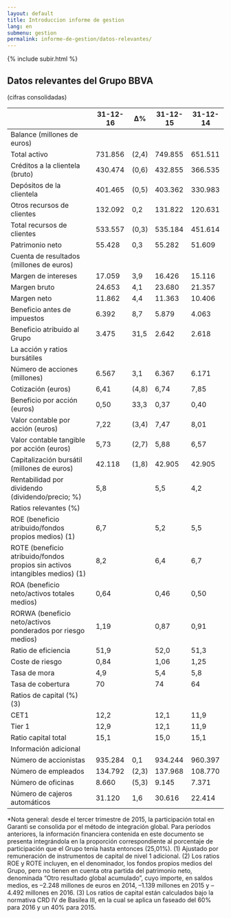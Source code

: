 ```yaml
---
layout: default
title: Introduccion informe de gestion
lang: en
submenu: gestion
permalink: informe-de-gestion/datos-relevantes/
---
```


{% include subir.html %}

## Datos relevantes del Grupo BBVA
(cifras consolidadas)

<table>
    <thead>
        <tr>
            <th></th>
            <th>31-12-16</th>
            <th>∆%</th>
            <th>31-12-15</th>
            <th>31-12-14</th>
        </tr>
    </thead>
    <tbody>
        <tr>
            <td>Balance (millones de euros)</td>
            <td>&nbsp;</td>
            <td>&nbsp;</td>
            <td>&nbsp;</td>
            <td>&nbsp;</td>
        </tr>
        <tr>
            <td>Total activo</td>
            <td>731.856</td>
            <td>(2,4)</td>
            <td>749.855</td>
            <td>651.511</td>
        </tr>
        <tr>
            <td>Créditos a la clientela (bruto)</td>
            <td>430.474</td>
            <td>(0,6)</td>
            <td>432.855</td>
            <td>366.535</td>
        </tr>
        <tr>
            <td>Depósitos de la clientela</td>
            <td>401.465</td>
            <td>(0,5)</td>
            <td>403.362</td>
            <td>330.983</td>
        </tr>
        <tr>
            <td>Otros recursos de clientes</td>
            <td>132.092</td>
            <td>0,2</td>
            <td>131.822</td>
            <td>120.631</td>
        </tr>
        <tr>
            <td>Total recursos de clientes</td>
            <td>533.557</td>
            <td>(0,3)</td>
            <td>535.184</td>
            <td>451.614</td>
        </tr>
        <tr>
            <td>Patrimonio neto</td>
            <td>55.428</td>
            <td>0,3</td>
            <td>55.282</td>
            <td>51.609</td>
        </tr>
        <tr>
            <td>Cuenta de resultados (millones de euros)</td>
            <td>&nbsp;</td>
            <td>&nbsp;</td>
            <td>&nbsp;</td>
            <td>&nbsp;</td>
        </tr>
        <tr>
            <td>Margen de intereses</td>
            <td>17.059</td>
            <td>3,9</td>
            <td>16.426</td>
            <td>15.116</td>
        </tr>
        <tr>
            <td>Margen bruto</td>
            <td>24.653</td>
            <td>4,1</td>
            <td>23.680</td>
            <td>21.357</td>
        </tr>
        <tr>
            <td>Margen neto</td>
            <td>11.862</td>
            <td>4,4</td>
            <td>11.363</td>
            <td>10.406</td>
        </tr>
        <tr>
            <td>Beneficio antes de impuestos</td>
            <td>6.392</td>
            <td>8,7</td>
            <td>5.879</td>
            <td>4.063</td>
        </tr>
        <tr>
            <td>Beneficio atribuido al Grupo</td>
            <td>3.475</td>
            <td>31,5</td>
            <td>2.642</td>
            <td>2.618</td>
        </tr>
        <tr>
            <td>La acción y ratios bursátiles</td>
            <td>&nbsp;</td>
            <td>&nbsp;</td>
            <td>&nbsp;</td>
            <td>&nbsp;</td>
        </tr>
        <tr>
            <td>Número de acciones (millones)</td>
            <td>6.567</td>
            <td>3,1</td>
            <td>6.367</td>
            <td>6.171</td>
        </tr>
        <tr>
            <td>Cotización (euros)</td>
            <td>6,41</td>
            <td>(4,8)</td>
            <td>6,74</td>
            <td>7,85</td>
        </tr>
        <tr>
            <td>Beneficio por acción (euros) </td>
            <td>0,50</td>
            <td>33,3</td>
            <td>0,37</td>
            <td>0,40</td>
        </tr>
        <tr>
            <td>Valor contable por acción (euros)</td>
            <td>7,22</td>
            <td>(3,4)</td>
            <td>7,47</td>
            <td>8,01</td>
        </tr>
        <tr>
            <td>Valor contable tangible por acción (euros)</td>
            <td>5,73</td>
            <td>(2,7)</td>
            <td>5,88</td>
            <td>6,57</td>
        </tr>
        <tr>
            <td>Capitalización bursátil (millones de euros)</td>
            <td>42.118</td>
            <td>(1,8)</td>
            <td>42.905</td>
            <td>42.905</td>
        </tr>
        <tr>
            <td>Rentabilidad por dividendo (dividendo/precio; %)</td>
            <td>5,8</td>
            <td>&nbsp;</td>
            <td>5,5</td>
            <td>4,2</td>
        </tr>
        <tr>
            <td>Ratios relevantes (%)</td>
            <td>&nbsp;</td>
            <td>&nbsp;</td>
            <td>&nbsp;</td>
            <td>&nbsp;</td>
        </tr>
        <tr>
            <td>ROE (beneficio atribuido/fondos propios medios) (1)</td>
            <td>6,7</td>
            <td>&nbsp;</td>
            <td>5,2</td>
            <td>5,5</td>
        </tr>
        <tr>
            <td>ROTE (beneficio atribuido/fondos propios sin activos intangibles medios) (1)</td>
            <td>8,2</td>
            <td>&nbsp;</td>
            <td>6,4</td>
            <td>6,7</td>
        </tr>
        <tr>
            <td>ROA (beneficio neto/activos totales medios)</td>
            <td>0,64</td>
            <td>&nbsp;</td>
            <td>0,46</td>
            <td>0,50</td>
        </tr>
        <tr>
            <td>RORWA (beneficio neto/activos ponderados por riesgo medios)</td>
            <td>1,19</td>
            <td>&nbsp;</td>
            <td>0,87</td>
            <td>0,91</td>
        </tr>
        <tr>
            <td>Ratio de eficiencia</td>
            <td>51,9</td>
            <td>&nbsp;</td>
            <td>52,0</td>
            <td>51,3</td>
        </tr>
        <tr>
            <td>Coste de riesgo</td>
            <td>0,84</td>
            <td>&nbsp;</td>
            <td>1,06</td>
            <td>1,25</td>
        </tr>
        <tr>
            <td>Tasa de mora </td>
            <td>4,9</td>
            <td>&nbsp;</td>
            <td>5,4</td>
            <td>5,8</td>
        </tr>
        <tr>
            <td>Tasa de cobertura</td>
            <td>70</td>
            <td>&nbsp;</td>
            <td>74</td>
            <td>64</td>
        </tr>
        <tr>
            <td>Ratios de capital (%) (3)</td>
            <td>&nbsp;</td>
            <td>&nbsp;</td>
            <td>&nbsp;</td>
            <td>&nbsp;</td>
        </tr>
        <tr>
            <td>CET1</td>
            <td>12,2</td>
            <td>&nbsp;</td>
            <td>12,1</td>
            <td>11,9</td>
        </tr>
        <tr>
            <td>Tier 1 </td>
            <td>12,9</td>
            <td>&nbsp;</td>
            <td>12,1</td>
            <td>11,9</td>
        </tr>
        <tr>
            <td>Ratio capital total</td>
            <td>15,1</td>
            <td>&nbsp;</td>
            <td>15,0</td>
            <td>15,1</td>
        </tr>
        <tr>
            <td>Información adicional</td>
            <td>&nbsp;</td>
            <td>&nbsp;</td>
            <td>&nbsp;</td>
            <td>&nbsp;</td>
        </tr>
        <tr>
            <td>Número de accionistas</td>
            <td>935.284</td>
            <td>0,1</td>
            <td>934.244</td>
            <td>960.397</td>
        </tr>
        <tr>
            <td>Número de empleados </td>
            <td>134.792</td>
            <td>(2,3)</td>
            <td>137.968</td>
            <td>108.770</td>
        </tr>
        <tr>
            <td>Número de oficinas </td>
            <td>8.660</td>
            <td>(5,3)</td>
            <td>9.145</td>
            <td>7.371</td>
        </tr>
        <tr>
            <td>Número de cajeros automáticos </td>
            <td>31.120</td>
            <td>1,6</td>
            <td>30.616</td>
            <td>22.414</td>
        </tr>
    </tbody>
</table>

*Nota general: desde el tercer trimestre de 2015, la participación total en Garanti se consolida por el método de integración global. Para períodos anteriores, la información financiera contenida en este documento se presenta integrándola en la proporción correspondiente al porcentaje de participación que el Grupo tenía hasta entonces (25,01%).
(1) Ajustado por remuneración de instrumentos de capital de nivel 1 adicional.
(2) Los ratios ROE y ROTE incluyen, en el denominador, los fondos propios medios del Grupo, pero no tienen en cuenta otra partida del patrimonio neto, denominada “Otro resultado global acumulado”, cuyo importe, en saldos medios, es –2.248 millones de euros en 2014, –1.139 millones en 2015 y –4.492 millones en 2016.
(3) Los ratios de capital están calculados bajo la normativa CRD IV de Basilea III, en la cual se aplica un faseado del 60% para 2016 y un 40% para 2015.